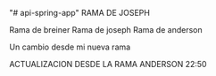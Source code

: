 "# api-spring-app" 
RAMA DE JOSEPH 

Rama de breiner
Rama de joseph
Rama de anderson

Un cambio desde mi nueva rama


ACTUALIZACION DESDE LA RAMA ANDERSON 22:50